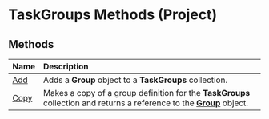 
# TaskGroups Methods (Project)

## Methods



|**Name**|**Description**|
|:-----|:-----|
|[Add](e64d55db-6adc-5a6f-5b60-cd99bc1ab82a.md)|Adds a  **Group** object to a **TaskGroups** collection.|
|[Copy](e69fe06d-3855-a8ac-32fe-752ff280fe85.md)|Makes a copy of a group definition for the  **TaskGroups** collection and returns a reference to the **[Group](e3756818-f051-1ae4-5402-0398e568ebfc.md)** object.|
